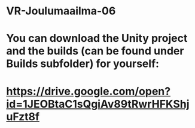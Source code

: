 # VR-Joulumaailma-06

# You can download the Unity project and the builds (can be found under Builds subfolder) for yourself:
# https://drive.google.com/open?id=1JEOBtaC1sQgiAv89tRwrHFKShjuFzt8f
